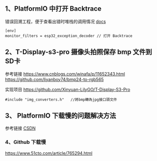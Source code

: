 

## 1、PlatformIO 中打开 Backtrace 
错误回溯工程，便于查看出错时堆栈的调用情况
[docs](https://docs.platformio.org/en/latest/core/userguide/device/cmd_monitor.html)
~~~
[env]
monitor_filters = esp32_exception_decoder // 打开 Backtrace
~~~

## 2、T-Display-s3-pro 摄像头拍照保存 bmp 文件到SD卡
参考链接
https://www.cnblogs.com/winafa/p/11652343.html
https://github.com/liyanboy74/bmp24-to-rgb565

实现项目
https://github.com/Xinyuan-LilyGO/T-Display-S3-Pro

~~~
#include "img_converters.h"   //將bmp轉為jpg接口頭文件
~~~

## 3、 PlatformIO 下载慢的问题解决方法

参考链接 [CSDN](https://blog.csdn.net/ngl272/article/details/124776171)


### 4、Github 下载慢

https://www.51cto.com/article/765294.html

